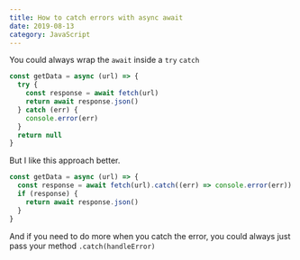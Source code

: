 ```yaml
---
title: How to catch errors with async await
date: 2019-08-13
category: JavaScript
---
```


You could always wrap the `await` inside a `try` `catch`

```js
const getData = async (url) => {
  try {
    const response = await fetch(url)
    return await response.json()
  } catch (err) {
    console.error(err)
  }
  return null
}
```

But I like this approach better.

```js
const getData = async (url) => {
  const response = await fetch(url).catch((err) => console.error(err))
  if (response) {
    return await response.json()
  }
}
```

And if you need to do more when you catch the error, you could always just pass your method `.catch(handleError)`
